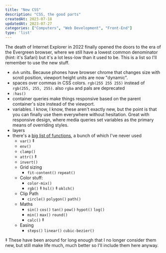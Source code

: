 ```yaml
---
title: "New CSS"
description: "CSS, the good parts"
createdAt: 2023-07-18
updatedAt: 2023-07-27
categories: ["Computers", "Web Development", "Front-End"]
type: 'list'
---
```


The death of Internet Explorer in 2022 finally opened the doors to the era of the Evergreen browser, where we still have a lowest common denominator (hint: it's Safari) but it's a lot less-low than it used to be. This is a list so I'll remember to use the new stuff.

- `dvh` units. Because phones have browser chrome that changes size with scroll position, viewport height units are now "dynamic".
- spaces over commas in CSS colors. `rgb(255 255 255)` instead of `rgb(255, 255, 255)`. also `rgba` and pals are deprecated
- `:has()`
- container queries make things responsive based on the parent container's size instead of the viewport. 
- variables. I know, I know, these aren't exactly new, but the point is that you can finally use them everywhere without hesitation. Great with responsive design, where media queries set variables as the primary means of overriding styles.
- layers
- there's a [big list of functions](https://twitter.com/argyleink/status/1684579433821372418?s=20), a bunch of which I've never used
	- `var()` ‡
	- `env()`
	- `clamp()`
	- `attr()` ‡
	- `invert()`
	- Grid sizing
		- `fit-content()` `repeat()`
	- Color stuff:
		- `color-mix()`
		- `rgb()` ‡ `hsl()` ‡ `oklch()`
	- Clip Path
		- `circle()` `polygon()` `path()`
	- Maths
		- `sin()` `cos()` `tan()` `pow()` `hypot()` `log()`
		- `min()` `max()` `round()`
		- `calc()` ‡
	- Easing
		- `steps()` `linear()` `cubic-bezier()`

‡ These have been around for long enough that I no longer consider them new, but still make life much, much better so I'll include them here anyway.